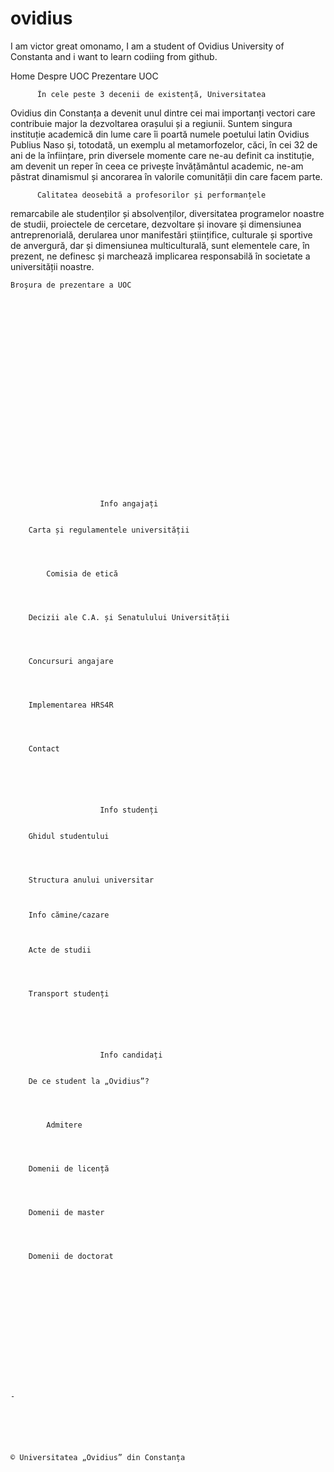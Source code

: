 # ovidius
I am victor great omonamo, I am a student of Ovidius University of Constanta and i want to learn codiing from github.




					
				
													
														
															
												
Home
Despre UOC
Prezentare UOC
	


											

															
																	
													
	


													
	
		
							
	

		
								
	



	      În cele peste 3 decenii de existență, Universitatea
 Ovidius din Constanța a devenit unul dintre cei mai importanți vectori 
care contribuie major la dezvoltarea orașului și a regiunii. Suntem 
singura instituție academică din lume care îi poartă numele poetului 
latin Ovidius Publius Naso și, totodată, un exemplu al metamorfozelor, 
căci, în cei 32 de ani de la înființare, prin diversele momente care 
ne-au definit ca instituție, am devenit un reper în ceea ce privește 
învățământul academic, ne-am păstrat dinamismul și ancorarea în valorile
 comunității din care facem parte.



	      Calitatea deosebită a profesorilor și performanțele
 remarcabile ale studenților și absolvenților, diversitatea programelor 
noastre de studii, proiectele de cercetare, dezvoltare și inovare și 
dimensiunea antreprenorială, derularea unor manifestări științifice, 
culturale și sportive de anvergură, dar și dimensiunea multiculturală, 
sunt elementele care, în prezent, ne definesc și marchează implicarea 
responsabilă în societate a universității noastre. 



	

	



	Broşura de prezentare a UOC



	
							 


												

																

														
 
													
 
									

			

		

					
							
								
						Info angajați
	
		
		Carta și regulamentele universității 		
	
	
		
			
			Comisia de etică			
		

	
		
		Decizii ale C.A. și Senatulului Universității		
	
	
	
		
		Concursuri angajare		
	
	
	
		
		Implementarea HRS4R		
	
	
	
		
		Contact		
	
	

					

												
						Info studenți
	
		
		Ghidul studentului		
	
	

	
		Structura anului universitar	


	
		Info cămine/cazare	

	
		
		Acte de studii		
	
	
	
		
		Transport studenți		
	
	

					

												
						Info candidați
	
		
		De ce student la „Ovidius”?		
	
	
		
			
			Admitere			
		

	
		
		Domenii de licență		
	
	
	
		
		Domenii de master		
	
	
	
		
		Domenii de doctorat		
	
	

					

											

			            

							
				
												
							

	
	-





	
	© Universitatea „Ovidius” din Constanța 




							

										
				

			
